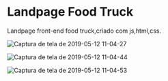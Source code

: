 # Landpage Food Truck

Landpage front-end food truck,criado com js,html,css.

![Captura de tela de 2019-05-12 11-04-27](https://user-images.githubusercontent.com/27355729/57583358-1b203700-74a6-11e9-9948-4b29395072a6.png)

![Captura de tela de 2019-05-12 11-04-44](https://user-images.githubusercontent.com/27355729/57583382-40ad4080-74a6-11e9-93c0-0b23d0b98568.png)

![Captura de tela de 2019-05-12 11-04-53](https://user-images.githubusercontent.com/27355729/57583374-3ab75f80-74a6-11e9-966e-63c1c0543bac.png)
